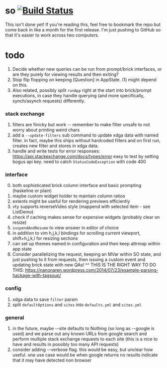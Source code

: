 # so [![Build Status](https://travis-ci.org/samtay/so.svg?branch=master)](https://travis-ci.org/samtay/so)


This isn't done yet! If you're reading this, feel free to bookmark the repo but
come back in like a month for the first release. I'm just pushing to GitHub so
that it's easier to work across two computers.

# todo

1. Decide whether new queries can be run from prompt/brick interfaces, or are
   they purely for viewing results and then exiting?
2. Stop flip flopping on keeping [Question] in AppState. (1) might depend on this.
3. Also related, possibly split `runApp` right at the start into brick/prompt executions,
   in case they handle querying (and more specifically, synch/asynch requests) differently.

### stack exchange
1. filters are finicky but work -- remember to make filter unsafe to not worry
   about printing weird chars
2. add a `--update-filters` sub command to update xdga data with named filter.
   in fact, maybe this ships without hardcoded filters and on first run,
   creates new filter and stores in xdga data.
5. handle and write tests for error responses:
   https://api.stackexchange.com/docs/types/error easy to test by setting bogus
   api key. need to catch `StatusCodeException` with code 400

### interface
0. both sophisticated brick column interface and basic prompting (haskeline or
   plain)
1. maybe custom widget holder to maintain column ratios
2. extents might be useful for rendering previews efficiently
3. vty supports reverseVideo style (mappend with selected item - see ListDemo)
4. check if caching makes sense for expensive widgets (probably clear on
   resize)
5. `suspendAndResume` to view answer in editor of choice
6. in addition to vim h,j,k,l bindings for scrolling current viewport,
   shift+h,j,k,l for resizing sections
7. can set up themes named in configuration and then keep attrmap within app
   state
3. Consider parallelizing the request, keeping an MVar within SO state, and
   just pushing to it from requests, then issuing a custom event and updating
   brick state with new QAs!  ^^ THIS IS THE RIGHT WAY TO DO THIS:
   https://nanonaren.wordpress.com/2014/07/23/example-parsing-hackage-with-tagsoup/

### config
1. xdga data to save `filter` param
2. split `defaultOptions` and `sites` into `defaults.yml` and `sites.yml`

### general
1. in the future, maybe --site defaults to Nothing (so long as --google is
   used) and we parse out any known URLs from google search and perform
   multiple stack exchange requests to each site (this is a nice to have and
   results in possibly too many API requests)
3. consider adding --verbose flag. this would be easy, but unclear how useful.
   one use case would be when google returns no results indicate that it may
   have detected non browser
